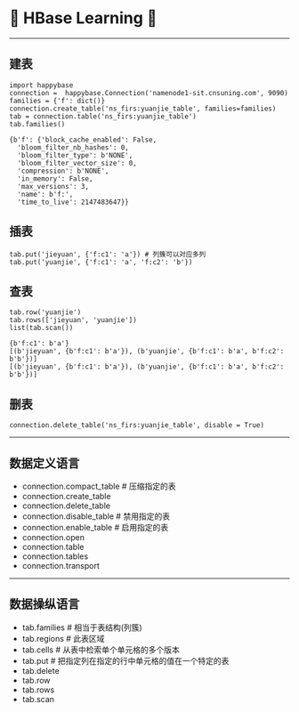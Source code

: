 # :rocket: HBase Learning :facepunch:
---
## 建表
```
import happybase
connection =  happybase.Connection('namenode1-sit.cnsuning.com', 9090)
families = {'f': dict()}
connection.create_table('ns_firs:yuanjie_table', families=families)
tab = connection.table('ns_firs:yuanjie_table')
tab.families()

{b'f': {'block_cache_enabled': False,
  'bloom_filter_nb_hashes': 0,
  'bloom_filter_type': b'NONE',
  'bloom_filter_vector_size': 0,
  'compression': b'NONE',
  'in_memory': False,
  'max_versions': 3,
  'name': b'f:',
  'time_to_live': 2147483647}}
```
## 插表
```
tab.put('jieyuan', {'f:c1': 'a'}) # 列簇可以对应多列
tab.put('yuanjie', {'f:c1': 'a', 'f:c2': 'b'})
```
## 查表
```
tab.row('yuanjie')
tab.rows(['jieyuan', 'yuanjie'])
list(tab.scan())

{b'f:c1': b'a'}
[(b'jieyuan', {b'f:c1': b'a'}), (b'yuanjie', {b'f:c1': b'a', b'f:c2': b'b'})]
[(b'jieyuan', {b'f:c1': b'a'}), (b'yuanjie', {b'f:c1': b'a', b'f:c2': b'b'})]
```
## 删表
```
connection.delete_table('ns_firs:yuanjie_table', disable = True)
```


---
## 数据定义语言
- connection.compact_table # 压缩指定的表
- connection.create_table
- connection.delete_table
- connection.disable_table # 禁用指定的表
- connection.enable_table  # 启用指定的表
- connection.open
- connection.table
- connection.tables
- connection.transport
---
## 数据操纵语言
- tab.families # 相当于表结构(列簇)
- tab.regions  # 此表区域
- tab.cells    # 从表中检索单个单元格的多个版本
- tab.put      # 把指定列在指定的行中单元格的值在一个特定的表
- tab.delete
- tab.row
- tab.rows
- tab.scan
